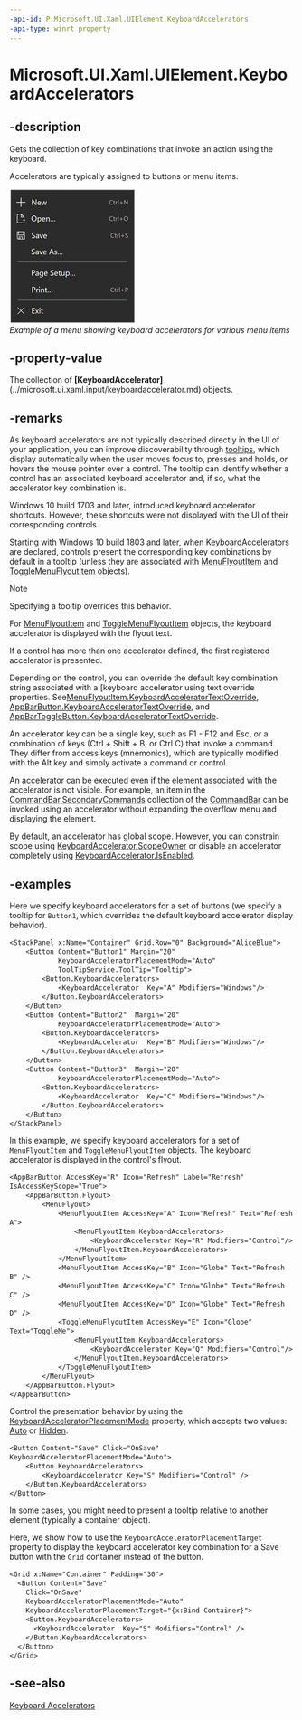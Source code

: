 ```yaml
---
-api-id: P:Microsoft.UI.Xaml.UIElement.KeyboardAccelerators
-api-type: winrt property
---
```


<!-- Property syntax.
public IVector<KeyboardAccelerator> KeyboardAccelerators { get; }
-->

# Microsoft.UI.Xaml.UIElement.KeyboardAccelerators

## -description

Gets the collection of key combinations that invoke an action using the keyboard.

Accelerators are typically assigned to buttons or menu items.

![Example of a menu showing keyboard accelerators for various menu items](images/keyboard-accelerators.png)<br/>
*Example of a menu showing keyboard accelerators for various menu items*

## -property-value

The collection of **[KeyboardAccelerator]**(../microsoft.ui.xaml.input/keyboardaccelerator.md) objects.

## -remarks

As keyboard accelerators are not typically described directly in the UI of your application, you can improve discoverability through [tooltips](/windows/apps/design/controls/tooltips), which display automatically when the user moves focus to, presses and holds, or hovers the mouse pointer over a control. The tooltip can identify whether a control has an associated keyboard accelerator and, if so, what the accelerator key combination is.

Windows 10 build 1703 and later, introduced keyboard accelerator shortcuts. However, these shortcuts were not displayed with the UI of their corresponding controls.

Starting with Windows 10 build 1803 and later, when KeyboardAccelerators are declared, controls present the corresponding key combinations by default in a tooltip (unless they are associated with [MenuFlyoutItem](../microsoft.ui.xaml.controls/menuflyoutitem.md) and [ToggleMenuFlyoutItem](../microsoft.ui.xaml.controls/togglemenuflyoutitem.md) objects).

> [!NOTE]
> Specifying a tooltip overrides this behavior.

For [MenuFlyoutItem](../microsoft.ui.xaml.controls/appbarbutton.md) and [ToggleMenuFlyoutItem](../microsoft.ui.xaml.controls/togglemenuflyoutitem.md) objects, the keyboard accelerator is displayed with the flyout text.

If a control has more than one accelerator defined, the first registered accelerator is presented.

Depending on the control, you can override the default key combination string associated with a [keyboard accelerator using text override properties. See[MenuFlyoutItem.KeyboardAcceleratorTextOverride](../microsoft.ui.xaml.controls/menuflyoutitem_keyboardacceleratortextoverride.md), [AppBarButton.KeyboardAcceleratorTextOverride](../microsoft.ui.xaml.controls/appbarbutton_keyboardacceleratortextoverride.md), and [AppBarToggleButton.KeyboardAcceleratorTextOverride](../microsoft.ui.xaml.controls/appbartogglebutton_keyboardacceleratortextoverride.md).

An accelerator key can be a single key, such as F1 - F12 and Esc, or a combination of keys (Ctrl + Shift + B, or Ctrl C) that invoke a command. They differ from access keys (mnemonics), which are typically modified with the Alt key and simply activate a command or control.

An accelerator can be executed even if the element associated with the accelerator is not visible. For example, an item in the [CommandBar.SecondaryCommands](../microsoft.ui.xaml.controls/commandbar_secondarycommands.md) collection of the [CommandBar](../microsoft.ui.xaml.controls/commandbar.md) can be invoked using an accelerator without expanding the overflow menu and displaying the element.

By default, an accelerator has global scope. However, you can constrain scope using [KeyboardAccelerator.ScopeOwner](../microsoft.ui.xaml.input/keyboardaccelerator_scopeowner.md) or disable an accelerator completely using [KeyboardAccelerator.IsEnabled](../microsoft.ui.xaml.input/keyboardaccelerator_isenabled.md).

## -examples

Here we specify keyboard accelerators for a set of buttons (we specify a tooltip for `Button1`, which overrides the default keyboard accelerator display behavior).

```xaml
<StackPanel x:Name="Container" Grid.Row="0" Background="AliceBlue">
    <Button Content="Button1" Margin="20"
            KeyboardAcceleratorPlacementMode="Auto"
            ToolTipService.ToolTip="Tooltip">
        <Button.KeyboardAccelerators>
            <KeyboardAccelerator  Key="A" Modifiers="Windows"/>
        </Button.KeyboardAccelerators>
    </Button>
    <Button Content="Button2"  Margin="20"
            KeyboardAcceleratorPlacementMode="Auto">
        <Button.KeyboardAccelerators>
            <KeyboardAccelerator  Key="B" Modifiers="Windows"/>
        </Button.KeyboardAccelerators>
    </Button>
    <Button Content="Button3"  Margin="20"
            KeyboardAcceleratorPlacementMode="Auto">
        <Button.KeyboardAccelerators>
            <KeyboardAccelerator  Key="C" Modifiers="Windows"/>
        </Button.KeyboardAccelerators>
    </Button>
</StackPanel>
```

In this example, we specify keyboard accelerators for a set of `MenuFlyoutItem` and `ToggleMenuFlyoutItem` objects. The keyboard accelerator is displayed in the control's flyout.

```xaml
<AppBarButton AccessKey="R" Icon="Refresh" Label="Refresh" IsAccessKeyScope="True">
    <AppBarButton.Flyout>
        <MenuFlyout>
            <MenuFlyoutItem AccessKey="A" Icon="Refresh" Text="Refresh A">
                <MenuFlyoutItem.KeyboardAccelerators>
                    <KeyboardAccelerator Key="R" Modifiers="Control"/>
                </MenuFlyoutItem.KeyboardAccelerators>
            </MenuFlyoutItem>
            <MenuFlyoutItem AccessKey="B" Icon="Globe" Text="Refresh B" />
            <MenuFlyoutItem AccessKey="C" Icon="Globe" Text="Refresh C" />
            <MenuFlyoutItem AccessKey="D" Icon="Globe" Text="Refresh D" />
            <ToggleMenuFlyoutItem AccessKey="E" Icon="Globe" Text="ToggleMe">
                <MenuFlyoutItem.KeyboardAccelerators>
                    <KeyboardAccelerator Key="Q" Modifiers="Control"/>
                </MenuFlyoutItem.KeyboardAccelerators>
            </ToggleMenuFlyoutItem>
        </MenuFlyout>
    </AppBarButton.Flyout>
</AppBarButton>
```

Control the presentation behavior by using the [KeyboardAcceleratorPlacementMode](uielement_keyboardacceleratorplacementmode.md) property, which accepts two values: [Auto](../microsoft.ui.xaml.input/keyboardacceleratorplacementmode.md) or [Hidden](../microsoft.ui.xaml.input/keyboardacceleratorplacementmode.md).

```xaml
<Button Content="Save" Click="OnSave" KeyboardAcceleratorPlacementMode="Auto">
    <Button.KeyboardAccelerators>
        <KeyboardAccelerator Key="S" Modifiers="Control" />
    </Button.KeyboardAccelerators>
</Button>
```

In some cases, you might need to present a tooltip relative to another element (typically a container object).

Here, we show how to use the `KeyboardAcceleratorPlacementTarget` property to display the keyboard accelerator key combination for a Save button with the `Grid` container instead of the button.

```xaml
<Grid x:Name="Container" Padding="30">
  <Button Content="Save"
    Click="OnSave"
    KeyboardAcceleratorPlacementMode="Auto"
    KeyboardAcceleratorPlacementTarget="{x:Bind Container}">
    <Button.KeyboardAccelerators>
      <KeyboardAccelerator  Key="S" Modifiers="Control" />
    </Button.KeyboardAccelerators>
  </Button>
</Grid>
```

## -see-also

[Keyboard Accelerators](/windows/apps/design/input/keyboard-accelerators)
